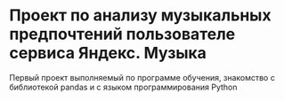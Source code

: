 #  Проект по анализу музыкальных предпочтений пользователе сервиса Яндекс. Музыка

Первый проект выполняемый по программе обучения, знакомство с библиотекой pandas и с языком программирования Python
